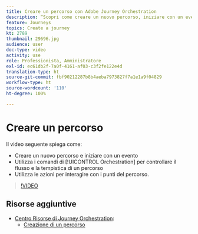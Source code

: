 ```yaml
---
title: Creare un percorso con Adobe Journey Orchestration
description: “Scopri come creare un nuovo percorso, iniziare con un evento, utilizzare i controlli di orchestrazione per controllare il flusso e la tempistica di un percorso e utilizzare le azioni per coinvolgere il cliente a specifici punti del percorso.”
feature: Journeys
topics: Create a journey
kt: 2789
thumbnail: 29696.jpg
audience: user
doc-type: video
activity: use
role: Professionista, Amministratore
exl-id: ec61db2f-7a0f-4161-af03-c3f2fe122e4d
translation-type: ht
source-git-commit: fbf90212287b8b4aeba7973827f7a1e1a9f04829
workflow-type: ht
source-wordcount: '110'
ht-degree: 100%

---
```


# Creare un percorso

Il video seguente spiega come:

* Creare un nuovo percorso e iniziare con un evento
* Utilizza i comandi di [!UICONTROL Orchestration] per controllare il flusso e la tempistica di un percorso
* Utilizza le azioni per interagire con i punti del percorso.

>[!VIDEO](https://video.tv.adobe.com/v/29696?quality=12)

## Risorse aggiuntive

* [Centro Risorse di Journey Orchestration](https://docs.adobe.com/content/help/it-IT/journeys/using/journey-orchestration-home.html):
   * [Creazione di un percorso](https://docs.adobe.com/content/help/it-IT/journeys/using/building-journeys/about-journey-building/journey.html)
